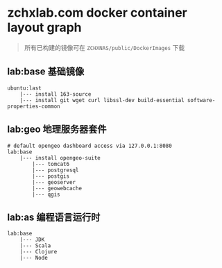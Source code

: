 # zchxlab.com docker container layout graph

> 所有已构建的镜像可在 `ZCHXNAS/public/DockerImages` 下载

## lab:base 基础镜像

```
ubuntu:last
	|--- install 163-source
	|--- install git wget curl libssl-dev build-essential software-properties-common
```

## lab:geo 地理服务器套件

```
# default opengeo dashboard access via 127.0.0.1:8080
lab:base
	|--- install opengeo-suite  
		|--- tomcat6
		|--- postgresql
		|--- postgis
		|--- geoserver
		|--- geowebcache
		|--- qgis
```

## lab:as 编程语言运行时

```
lab:base
	|--- JDK
	|--- Scala
	|--- Clojure
	|--- Node
```